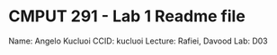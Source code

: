 # CMPUT 291 - Lab 1 Readme file
Name: Angelo Kucluoi
CCID: kucluoi
Lecture: Rafiei, Davood
Lab: D03
